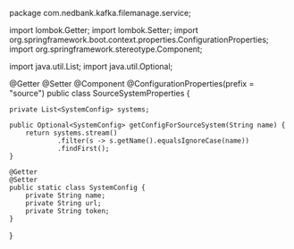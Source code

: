 package com.nedbank.kafka.filemanage.service;

import lombok.Getter;
import lombok.Setter;
import org.springframework.boot.context.properties.ConfigurationProperties;
import org.springframework.stereotype.Component;

import java.util.List;
import java.util.Optional;

@Getter
@Setter
@Component
@ConfigurationProperties(prefix = "source")
public class SourceSystemProperties {

    private List<SystemConfig> systems;

    public Optional<SystemConfig> getConfigForSourceSystem(String name) {
        return systems.stream()
                .filter(s -> s.getName().equalsIgnoreCase(name))
                .findFirst();
    }

    @Getter
    @Setter
    public static class SystemConfig {
        private String name;
        private String url;
        private String token;
    }
}
